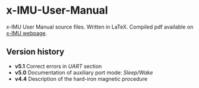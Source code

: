 x-IMU-User-Manual
=================

x-IMU User Manual source files.  Written in LaTeX.  Compiled pdf available on [x-IMU webpage](http://www.x-io.co.uk/products/x-imu/).

Version history
---------------

* **v5.1**  Correct errors in *UART* section
* **v5.0**  Documentation of auxiliary port mode: *Sleep/Wake*
* **v4.4**  Description of the hard-iron magnetic procedure
